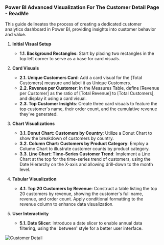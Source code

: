 ### **Power BI Advanced Visualization For The Customer Detail Page - ReadMe**

This guide delineates the process of creating a dedicated customer analytics dashboard in Power BI, providing insights into customer behavior and value.

1. **Initial Visual Setup**
   - **1.1. Background Rectangles**: Start by placing two rectangles in the top left corner to serve as a base for card visuals.

2. **Card Visuals**
   - **2.1. Unique Customers Card**: Add a card visual for the [Total Customers] measure and label it as Unique Customers.
   - **2.2. Revenue per Customer**: In the Measures Table, define [Revenue per Customer] as the ratio of [Total Revenue] to [Total Customers], and display it using a card visual.
   - **2.3. Top Customer Insights**: Create three card visuals to feature the top customer's name, their order count, and the cumulative revenue they've generated.

3. **Chart Visualizations**
   - **3.1. Donut Chart: Customers by Country**: Utilize a Donut Chart to show the breakdown of customers by country.
   - **3.2. Column Chart: Customers by Product Category**: Employ a Column Chart to illustrate customer counts by product category.
   - **3.3. Line Chart: Time-Series Customer Trend**: Implement a Line Chart at the top for the time-series trend of customers, using the Date Hierarchy on the X-axis and allowing drill-down to the month level.

4. **Tabular Visualization**
   - **4.1. Top 20 Customers by Revenue**: Construct a table listing the top 20 customers by revenue, showing the customer's full name, revenue, and order count. Apply conditional formatting to the revenue column to enhance data visualization.

5. **User Interactivity**
   - **5.1. Date Slicer**: Introduce a date slicer to enable annual data filtering, using the 'between' style for a better user interface.

![Customer Detail](https://github.com/github8585/data-analytics-power-bi-report/assets/55400003/7262a007-2f9d-4b68-9f13-6089ba8a2b4f)

